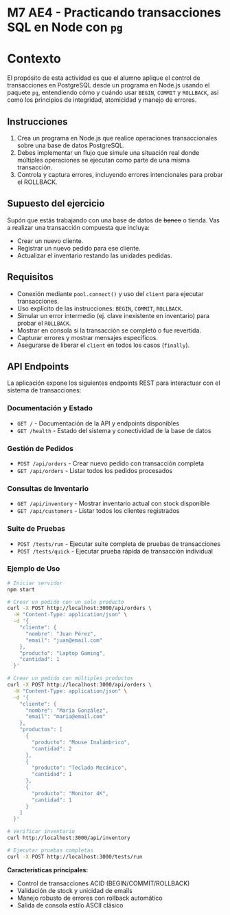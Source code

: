 # M7 AE4 - Practicando transacciones SQL en Node con `pg`

# Contexto

El propósito de esta actividad es que el alumno aplique el control de transacciones en PostgreSQL desde un programa en Node.js usando el paquete `pg`, entendiendo cómo y cuándo usar `BEGIN`, `COMMIT` y `ROLLBACK`, así como los principios de integridad, atomicidad y manejo de errores.

## Instrucciones

1. Crea un programa en Node.js que realice operaciones transaccionales sobre una base de datos PostgreSQL.
2. Debes implementar un flujo que simule una situación real donde múltiples operaciones se ejecutan como parte de una misma transacción.
3. Controla y captura errores, incluyendo errores intencionales para probar el ROLLBACK.

## Supuesto del ejercicio

Supón que estás trabajando con una base de datos de ~~banco~~ o tienda. Vas a realizar una transacción compuesta que incluya:

- Crear un nuevo cliente.
- Registrar un nuevo pedido para ese cliente.
- Actualizar el inventario restando las unidades pedidas.

## Requisitos

- Conexión mediante `pool.connect()` y uso del `client` para ejecutar transacciones.
- Uso explícito de las instrucciones: `BEGIN`, `COMMIT`, `ROLLBACK`.
- Simular un error intermedio (ej. clave inexistente en inventario) para probar el `ROLLBACK`.
- Mostrar en consola si la transacción se completó o fue revertida.
- Capturar errores y mostrar mensajes específicos.
- Asegurarse de liberar el `client` en todos los casos (`finally`).

## API Endpoints

La aplicación expone los siguientes endpoints REST para interactuar con el sistema de transacciones:

### **Documentación y Estado**
- `GET /` - Documentación de la API y endpoints disponibles
- `GET /health` - Estado del sistema y conectividad de la base de datos

### **Gestión de Pedidos**
- `POST /api/orders` - Crear nuevo pedido con transacción completa
- `GET /api/orders` - Listar todos los pedidos procesados

### **Consultas de Inventario**
- `GET /api/inventory` - Mostrar inventario actual con stock disponible
- `GET /api/customers` - Listar todos los clientes registrados

### **Suite de Pruebas**
- `POST /tests/run` - Ejecutar suite completa de pruebas de transacciones
- `POST /tests/quick` - Ejecutar prueba rápida de transacción individual

### **Ejemplo de Uso**

```bash
# Iniciar servidor
npm start

# Crear un pedido con un solo producto
curl -X POST http://localhost:3000/api/orders \
  -H "Content-Type: application/json" \
  -d '{
    "cliente": {
      "nombre": "Juan Pérez",
      "email": "juan@email.com"
    },
    "producto": "Laptop Gaming",
    "cantidad": 1
  }'

# Crear un pedido con múltiples productos
curl -X POST http://localhost:3000/api/orders \
  -H "Content-Type: application/json" \
  -d '{
    "cliente": {
      "nombre": "María González",
      "email": "maria@email.com"
    },
    "productos": [
      {
        "producto": "Mouse Inalámbrico",
        "cantidad": 2
      },
      {
        "producto": "Teclado Mecánico",
        "cantidad": 1
      },
      {
        "producto": "Monitor 4K",
        "cantidad": 1
      }
    ]
  }'

# Verificar inventario
curl http://localhost:3000/api/inventory

# Ejecutar pruebas completas
curl -X POST http://localhost:3000/tests/run
```

**Características principales:**
- Control de transacciones ACID (BEGIN/COMMIT/ROLLBACK)
- Validación de stock y unicidad de emails
- Manejo robusto de errores con rollback automático
- Salida de consola estilo ASCII clásico
